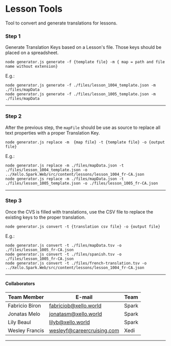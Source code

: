 # Lesson Tools

Tool to convert and generate translations for lessons.

### Step 1
Generate Translation Keys based on a Lesson's file. Those keys should be placed on a spreadsheet.

```
node generator.js generate -f {template file} -m { map = path and file name without extension}
```
E.g.:
```
node generator.js generate -f ./files/lesson_1004_template.json -m ./files/mapData
node generator.js generate -f ./files/lesson_1005_template.json -m ./files/mapData
```

----

### Step 2
After the previous step, the `mapFile` should be use as source to replace all text properties with a proper Translation Key. 

```
node generator.js replace -m  {map file} -t {template file} -o {output file}
```
E.g.:
```
node generator.js replace -m ./files/mapData.json -t ./files/lesson_1004_template.json -o ../Xello.Spark.Web/src/content/lessons/lesson_1004_fr-CA.json
node generator.js replace -m ./files/mapData.json -t ./files/lesson_1005_template.json -o ./files/lesson_1005_fr-CA.json
```

----

### Step 3
Once the CVS is filled with translations, use the CSV file to replace the existing keys to the proper translation. 

```
node generator.js convert -t {translation csv file} -o {output file}
```
E.g.:
```
node generator.js convert -t ./files/mapData.tsv -o ./files/lesson_1005_fr-CA.json
node generator.js convert -t ./files/spanish.tsv -o ./files/lesson_1005_fr-CA.json
node generator.js convert -t ./files/french-translation.tsv -o ../Xello.Spark.Web/src/content/lessons/lesson_1004_fr-CA.json
```


----

#### Collaborators
| Team Member | E-mail | Team |
|---|---|---|
| Fabricio Biron | fabriciob@xello.world | Spark |
| Jonatas Melo | jonatasm@xello.world | Spark |
| Lily Beaul | lilyb@xello.world | Spark |
| Wesley Francis | wesleyf@careercruising.com | Xedi |

----